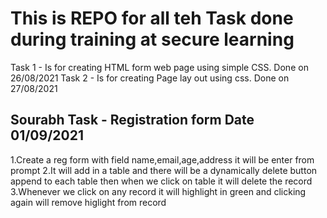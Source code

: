 # This is REPO for all teh Task done during training at secure learning

Task 1 - Is for creating HTML  form web page using simple CSS. Done on 26/08/2021
Task 2 - Is for creating Page lay out using css.  Done on 27/08/2021




## Sourabh Task - Registration form Date 01/09/2021
1.Create a reg form with field name,email,age,address it will be enter from prompt
2.It will add in a table and there will be a dynamically delete button append to each table then when we click on table it will delete the record
3.Whenever we click on any record it will highlight in green and clicking again will remove higlight from record